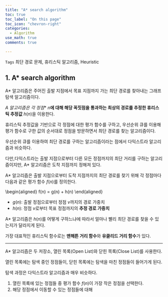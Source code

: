 ```yaml
---
title: "A* search algorithm"
toc: true
toc_label: "On this page"
toc_icon: "chevron-right"
categories:
  - Algorithm
use_math: true
comments: true

---
```


`Tags` 최단 경로 문제, 휴리스틱 알고리즘, Heuristic

## 1. A* search algorithm

A* 알고리즘은 주어진 출발 지점에서 목표 지점까지 가는 최단 경로를 찾아내는 그래프 탐색 알고리즘이다.

**A* 알고리즘은 각 정점** $n$**에 대해 해당 꼭짓점을 통과하는 최상의 경로를 추정한 휴리스틱 추정값** $h(n)$을 이용한다.

휴리스틱 추정값을 기반으로 각 정점에 대한 평가 함수를 구하고, 우선순위 큐를 이용해 평가 함수로 구한 값의 순서대로 정점을 방문하면서 최단 경로를 찾는 알고리즘이다.

우선순위 큐를 이용하여 최단 경로를 구하는 알고리즘이라는 점에서 다익스트라 알고리즘과 비슷하다.

다만,다익스트라는 출발 지점으로부터 다른 모든 정점까지의 최단 거리를 구하는 알고리즘이지만, A* 알고리즘은 도착 지점까지 정해져 있다.

A* 알고리즘은 출발 지점으로부터 도착 지점까지의 최단 경로를 찾기 위해 각 정점마다 다음과 같은 평가 함수 $f(n)$를 정의한다.

\begin{aligned}
f(n) = g(n) + h(n)
\end{aligned}

- $g(n)$: 출발 정점으로부터 정점 $v$까지의 경로 가중치
- $h(n)$: 정점 $v$로부터 목표 정점까지의 **추정 경로 가중치**

A* 알고리즘은 $h(n)$를 어떻게 구하느냐에 따라서 얼마나 빨리 최단 경로를 찾을 수 있는지가 달라지게 된다.

가장 대표적인 휴리스틱 함수로는 **맨해튼 거리 함수**와 **유클리드 거리 함수**가 있다.

---

A* 알고리즘은 두 저장소, 열린 목록(Open List)와 닫힌 목록(Close List)를 사용한다.

열린 목록에는 탐색 중인 정점들이, 닫힌 목록에는 탐색을 마친 정점들이 들어가게 된다.

탐색 과정은 다익스트라 알고리즘과 매우 비슷하다.

1. 열린 목록에 있는 정점들 중 평가 함수 $f(n)$이 가장 작은 정점을 선택한다.
2. 해당 정점에서 이동할 수 있는 정점들에 대해 



















